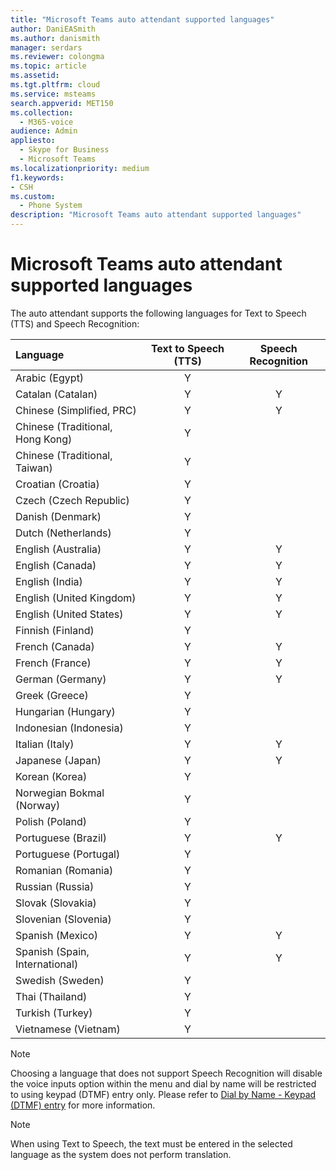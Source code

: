 ```yaml
---
title: "Microsoft Teams auto attendant supported languages"
author: DaniEASmith
ms.author: danismith
manager: serdars
ms.reviewer: colongma
ms.topic: article
ms.assetid: 
ms.tgt.pltfrm: cloud
ms.service: msteams
search.appverid: MET150
ms.collection: 
  - M365-voice
audience: Admin
appliesto: 
  - Skype for Business
  - Microsoft Teams
ms.localizationpriority: medium
f1.keywords:
- CSH
ms.custom: 
  - Phone System
description: "Microsoft Teams auto attendant supported languages"
--- 
```

# Microsoft Teams auto attendant supported languages

The auto attendant supports the following languages for Text to Speech (TTS) and Speech Recognition:

|Language                                |Text to Speech (TTS)     |Speech Recognition                     |
|:---------------------------------------|:-----------------------:|:-------------------------------------:|
|Arabic (Egypt)                          |Y                        |                                       |
|Catalan (Catalan)                       |Y                        |Y                                      |
|Chinese (Simplified, PRC)               |Y                        |Y                                      |
|Chinese (Traditional, Hong Kong)        |Y                        |                                       |
|Chinese (Traditional, Taiwan)           |Y                        |                                       |
|Croatian (Croatia)                      |Y                        |                                       |
|Czech (Czech Republic)                  |Y                        |                                       |
|Danish (Denmark)                        |Y                        |                                       |
|Dutch (Netherlands)                     |Y                        |                                       |
|English (Australia)                     |Y                        |Y                                      |
|English (Canada)                        |Y                        |Y                                      |
|English (India)                         |Y                        |Y                                      |
|English (United Kingdom)                |Y                        |Y                                      |
|English (United States)                 |Y                        |Y                                      |
|Finnish (Finland)                       |Y                        |                                       |
|French (Canada)                         |Y                        |Y                                      |
|French (France)                         |Y                        |Y                                      |
|German (Germany)                        |Y                        |Y                                      |
|Greek (Greece)                          |Y                        |                                       |
|Hungarian (Hungary)                     |Y                        |                                       |
|Indonesian (Indonesia)                  |Y                        |                                       |
|Italian (Italy)                         |Y                        |Y                                      |
|Japanese (Japan)                        |Y                        |Y                                      |
|Korean (Korea)                          |Y                        |                                       |
|Norwegian Bokmal (Norway)               |Y                        |                                       |
|Polish (Poland)                         |Y                        |                                       |
|Portuguese (Brazil)                     |Y                        |Y                                      |
|Portuguese (Portugal)                   |Y                        |                                       |
|Romanian (Romania)                      |Y                        |                                       |
|Russian (Russia)                        |Y                        |                                       |
|Slovak (Slovakia)                       |Y                        |                                       |
|Slovenian (Slovenia)                    |Y                        |                                       |
|Spanish (Mexico)                        |Y                        |Y                                      |
|Spanish (Spain, International)          |Y                        |Y                                      |
|Swedish (Sweden)                        |Y                        |                                       |
|Thai (Thailand)                         |Y                        |                                       |
|Turkish (Turkey)                        |Y                        |                                       |
|Vietnamese (Vietnam)                    |Y                        |                                       |

> [!NOTE]
> Choosing a language that does not support Speech Recognition will disable the voice inputs option within the menu and dial by name will be restricted to using keypad (DTMF) entry only. Please refer to [Dial by Name - Keypad (DTMF) entry](dial-voice-reference.md#dial-by-name---keypad-dtmf-entry) for more information.

> [!NOTE]
> When using Text to Speech, the text must be entered in the selected language as the system does not perform translation.
